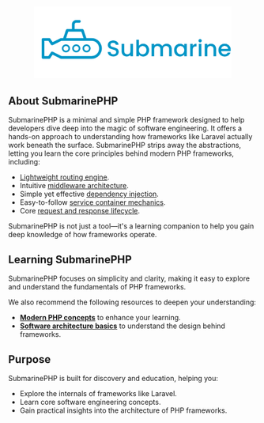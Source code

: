 <p align="center"><a href="#" target="_blank"><img src="https://raw.githubusercontent.com/SubmarinePHP/.github/main/profile/Logo.png" width="400"></a></p>

## About SubmarinePHP

SubmarinePHP is a minimal and simple PHP framework designed to help developers dive deep into the magic of software engineering. It offers a hands-on approach to understanding how frameworks like Laravel actually work beneath the surface. SubmarinePHP strips away the abstractions, letting you learn the core principles behind modern PHP frameworks, including:

- [Lightweight routing engine](#).
- Intuitive [middleware architecture](#).
- Simple yet effective [dependency injection](#).
- Easy-to-follow [service container mechanics](#).
- Core [request and response lifecycle](#).

SubmarinePHP is not just a tool—it's a learning companion to help you gain deep knowledge of how frameworks operate.

## Learning SubmarinePHP

SubmarinePHP focuses on simplicity and clarity, making it easy to explore and understand the fundamentals of PHP frameworks.

We also recommend the following resources to deepen your understanding:
- **[Modern PHP concepts](#)** to enhance your learning.
- **[Software architecture basics](#)** to understand the design behind frameworks.

## Purpose

SubmarinePHP is built for discovery and education, helping you:
- Explore the internals of frameworks like Laravel.
- Learn core software engineering concepts.
- Gain practical insights into the architecture of PHP frameworks.
